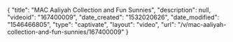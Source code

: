 {
    "title": "MAC Aaliyah Collection and Fun Sunnies",
    "description": null,
    "videoid": "167400009",
    "date_created": "1532020626",
    "date_modified": "1546466805",
    "type": "captivate",
    "layout": "video",
    "url": "\/v\/mac-aaliyah-collection-and-fun-sunnies\/167400009"
}